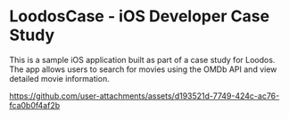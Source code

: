 # LoodosCase - iOS Developer Case Study

This is a sample iOS application built as part of a case study for Loodos.  
The app allows users to search for movies using the OMDb API and view detailed movie information.



https://github.com/user-attachments/assets/d193521d-7749-424c-ac76-fca0b0f4af2b

